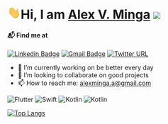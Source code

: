 <h1> <img src="https://raw.githubusercontent.com/ABSphreak/ABSphreak/master/gifs/Hi.gif" width="30px">Hi, I am <a href="https://alexvma.github.io/Responsive-and-Animated-Portfolio-Flutter/web/">Alex V. Minga</a> <img src="https://emojis.slackmojis.com/emojis/images/1531849430/4246/blob-sunglasses.gif?1531849430" width="30px"></h1>
</h1>

#### 📬 Find me at
[![Linkedin Badge](https://img.shields.io/badge/-LinkedIn-blue?style=flat-square&logo=Linkedin&logoColor=white&link=https://www.linkedin.com/in/alex-v-minga/)](https://www.linkedin.com/in/alex-v-minga/)
[![Gmail Badge](https://img.shields.io/badge/-Gmail-d14836?style=flat-square&logo=Gmail&logoColor=white&link=mailto:alexminga.a@gmail.com)](mailto:alexminga.a@gmail.com)
[![Twitter URL](https://img.shields.io/twitter/url/https/twitter.com/bukotsunikki.svg?style=social&label=Follow%20%40AlexMinga39)](https://twitter.com/AlexMinga39)


- 🔭 I’m currently working on be better every day 
- 👯 I’m looking to collaborate on good projects 
- 📫 How to reach me: alexminga.a@gmail.com

![Flutter](https://img.shields.io/badge/Flutter-%2302569B.svg?style=flat&&logo=Flutter&logoColor=white)
![Swift](https://img.shields.io/badge/swift-%23FA7343.svg?style=flat&e&logo=swift&logoColor=white)
![Kotlin](https://img.shields.io/badge/kotlin-%230095D5.svg?style=flat&logo=kotlin&logoColor=white)
![Kotlin](https://img.shields.io/badge/Java-ED8B00?style=flat&logo=openjdk&logoColor=white)

[![Top Langs](https://github-readme-stats-git-masterrstaa-rickstaa.vercel.app/api/top-langs/?username=alexVma&count_private=true&layout=compact)](https://github.com/anuraghazra/github-readme-stats)
<br>
<!--[![Anurag's GitHub stats](https://github-readme-stats-git-masterrstaa-rickstaa.vercel.app/api?username=alexVma&count_private=false)](https://github.com/anuraghazra/github-readme-stats) -->
